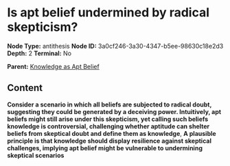 # Is apt belief undermined by radical skepticism?

**Node Type:** antithesis
**Node ID:** 3a0cf246-3a30-4347-b5ee-98630c18e2d3
**Depth:** 2
**Terminal:** No

**Parent:** [Knowledge as Apt Belief](knowledge-as-apt-belief.md)

## Content

**Consider a scenario in which all beliefs are subjected to radical doubt, suggesting they could be generated by a deceiving power. Intuitively, apt beliefs might still arise under this skepticism, yet calling such beliefs knowledge is controversial, challenging whether aptitude can shelter beliefs from skeptical doubt and define them as knowledge**, **A plausible principle is that knowledge should display resilience against skeptical challenges, implying apt belief might be vulnerable to undermining skeptical scenarios**
